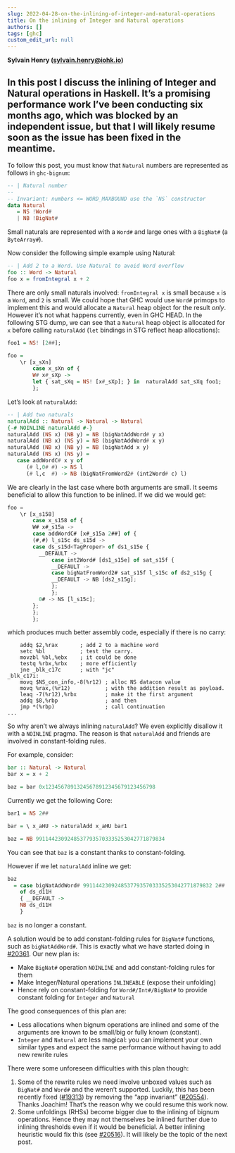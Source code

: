 ```yaml
---
slug: 2022-04-28-on-the-inlining-of-integer-and-natural-operations
title: On the inlining of Integer and Natural operations
authors: []
tags: [ghc]
custom_edit_url: null
---
```

**Sylvain Henry (sylvain.henry@iohk.io)** 

In this post I discuss the inlining of Integer and Natural operations in Haskell. It’s a promising performance work I’ve been conducting six months ago, which was blocked by an independent issue, but that I will likely resume soon as the issue has been fixed in the meantime.
---

To follow this post, you must know that `Natural` numbers are represented as follows in `ghc-bignum`:

```haskell
-- | Natural number
--
-- Invariant: numbers <= WORD_MAXBOUND use the `NS` constructor
data Natural
   = NS !Word#
   | NB !BigNat#
```

Small naturals are represented with a `Word#` and large ones with a `BigNat#` (a `ByteArray#`).

Now consider the following simple example using Natural:

```haskell
-- | Add 2 to a Word. Use Natural to avoid Word overflow
foo :: Word -> Natural
foo x = fromIntegral x + 2
```

There are only small naturals involved: `fromIntegral x` is small because `x` is a `Word`, and `2` is small. We could hope that GHC would use `Word#` primops to implement this and would allocate a `Natural` heap object for the result *only*. However it’s not what happens currently, even in GHC HEAD. In the following STG dump, we can see that a `Natural` heap object is allocated for `x` before calling `naturalAdd` (`let` bindings in STG reflect heap allocations):

```haskell
foo1 = NS! [2##];

foo =
    \r [x_sXn]
        case x_sXn of {
        W# x#_sXp ->
        let { sat_sXq = NS! [x#_sXp]; } in  naturalAdd sat_sXq foo1;
        };
```

Let’s look at `naturalAdd`:

```haskell
-- | Add two naturals
naturalAdd :: Natural -> Natural -> Natural
{-# NOINLINE naturalAdd #-}
naturalAdd (NS x) (NB y) = NB (bigNatAddWord# y x)
naturalAdd (NB x) (NS y) = NB (bigNatAddWord# x y)
naturalAdd (NB x) (NB y) = NB (bigNatAdd x y)
naturalAdd (NS x) (NS y) =
   case addWordC# x y of
      (# l,0# #) -> NS l
      (# l,c  #) -> NB (bigNatFromWord2# (int2Word# c) l)
```

We are clearly in the last case where both arguments are small. It seems beneficial to allow this function to be inlined. If we did we would get:

```javascript
foo =
    \r [x_s158]
        case x_s158 of {
        W# x#_s15a ->
        case addWordC# [x#_s15a 2##] of {
        (#,#) l_s15c ds_s15d ->
        case ds_s15d<TagProper> of ds1_s15e {
          __DEFAULT ->
              case int2Word# [ds1_s15e] of sat_s15f {
              __DEFAULT ->
              case bigNatFromWord2# sat_s15f l_s15c of ds2_s15g {
              __DEFAULT -> NB [ds2_s15g];
              };
              };
          0# -> NS [l_s15c];
        };
        };
        };
```

which produces much better assembly code, especially if there is no carry:

```
    addq $2,%rax       ; add 2 to a machine word
	setc %bl           ; test the carry.
	movzbl %bl,%ebx    ; it could be done
	testq %rbx,%rbx    ; more efficiently
	jne _blk_c17c      ; with "jc"
_blk_c17i:
	movq $NS_con_info,-8(%r12) ; alloc NS datacon value
	movq %rax,(%r12)           ; with the addition result as payload.
	leaq -7(%r12),%rbx         ; make it the first argument
	addq $8,%rbp               ; and then
	jmp *(%rbp)                ; call continuation
...
```

So why aren’t we always inlining `naturalAdd`? We even explicitly disallow it with a `NOINLINE` pragma. The reason is that `naturalAdd` and friends are involved in constant-folding rules.

For example, consider:

```haskell
bar :: Natural -> Natural
bar x = x + 2

baz = bar 0x12345678913245678912345679123456798
```

Currently we get the following Core:

```haskell
bar1 = NS 2##

bar = \ x_aHU -> naturalAdd x_aHU bar1

baz = NB 99114423092485377935703335253042771879834
```

You can see that `baz`  is a constant thanks to constant-folding.

However if we let `naturalAdd` inline we get:

```haskell
baz
  = case bigNatAddWord# 99114423092485377935703335253042771879832 2##
    of ds_d11H
    { __DEFAULT ->
    NB ds_d11H
    }
```

`baz` is no longer a constant.

A solution would be to add constant-folding rules for `BigNat#` functions, such as `bigNatAddWord#`. This is exactly what we have started doing in [#20361](https://gitlab.haskell.org/ghc/ghc/-/issues/20361). Our new plan is:

* Make `BigNat#` operation `NOINLINE` and add constant-folding rules for them
* Make Integer/Natural operations `INLINEABLE` (expose their unfolding)
* Hence rely on constant-folding for `Word#/Int#/BigNat#` to provide constant folding for `Integer` and `Natural`

The good consequences of this plan are:

* Less allocations when bignum operations are inlined and some of the arguments are known to be small/big or fully known (constant).
* `Integer` and `Natural` are less magical: you can implement your own similar types and expect the same performance without having to add new rewrite rules

There were some unforeseen difficulties with this plan though:


1. Some of the rewrite rules we need involve unboxed values such as `BigNat#` and `Word#` and the weren’t supported. Luckily, this has been recently fixed ([#19313](https://gitlab.haskell.org/ghc/ghc/-/issues/19313)) by removing the “app invariant” ([#20554](https://gitlab.haskell.org/ghc/ghc/-/issues/20554)). Thanks Joachim! That’s the reason why we could resume this work now.
2. Some unfoldings (RHSs) become bigger due to the inlining of bignum operations. Hence they may not themselves be inlined further due to inlining thresholds even if it would be beneficial. A better inlining heuristic would fix this (see [#20516](https://gitlab.haskell.org/ghc/ghc/-/issues/20516)). It will likely be the topic of the next post.
